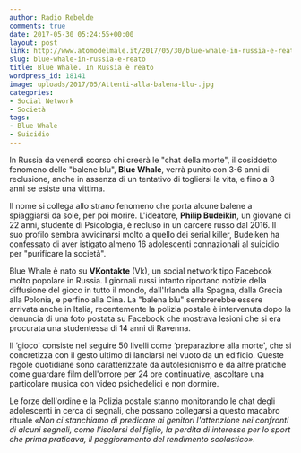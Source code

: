 ```yaml
---
author: Radio Rebelde
comments: true
date: 2017-05-30 05:24:55+00:00
layout: post
link: http://www.atomodelmale.it/2017/05/30/blue-whale-in-russia-e-reato/
slug: blue-whale-in-russia-e-reato
title: Blue Whale. In Russia è reato
wordpress_id: 18141
image: uploads/2017/05/Attenti-alla-balena-blu-.jpg
categories:
- Social Network
- Società
tags:
- Blue Whale
- Suicidio
---
```


In Russia da venerdì scorso chi creerà le "chat della morte", il cosiddetto fenomeno delle "balene blu", **Blue Whale**, verrà punito con 3-6 anni di reclusione, anche in assenza di un tentativo di togliersi la vita, e fino a 8 anni se esiste una vittima.

Il nome si collega allo strano fenomeno che porta alcune balene a spiaggiarsi da sole, per poi morire. L'ideatore, **Philip Budeikin**, un giovane di 22 anni, studente di Psicologia, è recluso in un carcere russo dal 2016. Il suo profilo sembra avvicinarsi molto a quello dei serial killer, Budeiken ha confessato di aver istigato almeno 16 adolescenti connazionali al suicidio per "purificare la società".

Blue Whale è nato su **VKontakte** (Vk), un social network tipo Facebook molto popolare in Russia. I giornali russi intanto riportano notizie della diffusione del gioco in tutto il mondo, dall'Irlanda alla Spagna, dalla Grecia alla Polonia, e perfino alla Cina.
La "balena blu" sembrerebbe essere arrivata anche in Italia, recentemente la polizia postale è intervenuta dopo la denuncia di una foto postata su Facebook che mostrava lesioni che si era procurata una studentessa di 14 anni di Ravenna.

Il ‘gioco' consiste nel seguire 50 livelli come ‘preparazione alla morte', che si concretizza con il gesto ultimo di lanciarsi nel vuoto da un edificio. Queste regole quotidiane sono caratterizzate da autolesionismo e da altre pratiche come guardare film dell'orrore per 24 ore continuative, ascoltare una particolare musica con video psichedelici e non dormire.

Le forze dell'ordine e la Polizia postale stanno monitorando le chat degli adolescenti in cerca di segnali, che possano collegarsi a questo macabro rituale _«Non ci stanchiamo di predicare ai genitori l'attenzione nei confronti di alcuni segnali, come l'isolarsi del figlio, la perdita di interesse per lo sport che prima praticava, il peggioramento del rendimento scolastico»._
